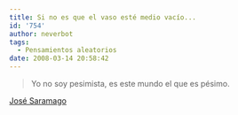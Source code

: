 ```yaml
---
title: Si no es que el vaso esté medio vacío...
id: '754'
author: neverbot
tags:
  - Pensamientos aleatorios
date: 2008-03-14 20:58:42
---
```


> Yo no soy pesimista, es este mundo el que es pésimo.

[José Saramago](http://en.wikipedia.org/wiki/Jos%C3%A9_Saramago)